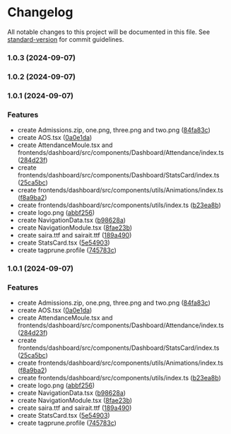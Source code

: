 # Changelog

All notable changes to this project will be documented in this file. See [standard-version](https://github.com/conventional-changelog/standard-version) for commit guidelines.

### 1.0.3 (2024-09-07)

### 1.0.2 (2024-09-07)

### 1.0.1 (2024-09-07)


### Features

* create Admissions.zip, one.png, three.png and two.png ([84fa83c](https://github.com/arimmadev/microse/commit/84fa83cf91bf34f06bfb5a974a97280f383a9a59))
* create AOS.tsx ([0a0e1da](https://github.com/arimmadev/microse/commit/0a0e1da50471092967459333a89c99ea458fd967))
* create AttendanceMoule.tsx and frontends/dashboard/src/components/Dashboard/Attendance/index.ts ([284d23f](https://github.com/arimmadev/microse/commit/284d23fd78315badd8dcb638e75d40108ea89a99))
* create frontends/dashboard/src/components/Dashboard/StatsCard/index.ts ([25ca5bc](https://github.com/arimmadev/microse/commit/25ca5bcadf88a3d839dd712be8e759d0276a8fb9))
* create frontends/dashboard/src/components/utils/Animations/index.ts ([f8a9ba2](https://github.com/arimmadev/microse/commit/f8a9ba2a81062fee59d802b0648ce3bdfbb5f652))
* create frontends/dashboard/src/components/utils/index.ts ([b23ea8b](https://github.com/arimmadev/microse/commit/b23ea8b6bbd1d233e3a15cec142d6f36f7583f56))
* create logo.png ([abbf256](https://github.com/arimmadev/microse/commit/abbf25614f6fa5f7a88df628b1fe03a2775e09d3))
* create NavigationData.tsx ([b98628a](https://github.com/arimmadev/microse/commit/b98628adfbada3ab0fb43ce3494dae1123a12184))
* create NavigationModule.tsx ([8fae23b](https://github.com/arimmadev/microse/commit/8fae23bba2bc8772830a23bf2ff25f080ab6f06a))
* create saira.ttf and sairait.ttf ([189a490](https://github.com/arimmadev/microse/commit/189a490483eb4eeb9149bca58aac72ee9a492a44))
* create StatsCard.tsx ([5e54903](https://github.com/arimmadev/microse/commit/5e54903a91a8543de0e2d49b565c07bd3a5aecfb))
* create tagprune.profile ([745783c](https://github.com/arimmadev/microse/commit/745783c8d5768ac53e1fd2165a6b7d9035b17cae))

### 1.0.1 (2024-09-07)


### Features

* create Admissions.zip, one.png, three.png and two.png ([84fa83c](https://github.com/arimmadev/microse/commit/84fa83cf91bf34f06bfb5a974a97280f383a9a59))
* create AOS.tsx ([0a0e1da](https://github.com/arimmadev/microse/commit/0a0e1da50471092967459333a89c99ea458fd967))
* create AttendanceMoule.tsx and frontends/dashboard/src/components/Dashboard/Attendance/index.ts ([284d23f](https://github.com/arimmadev/microse/commit/284d23fd78315badd8dcb638e75d40108ea89a99))
* create frontends/dashboard/src/components/Dashboard/StatsCard/index.ts ([25ca5bc](https://github.com/arimmadev/microse/commit/25ca5bcadf88a3d839dd712be8e759d0276a8fb9))
* create frontends/dashboard/src/components/utils/Animations/index.ts ([f8a9ba2](https://github.com/arimmadev/microse/commit/f8a9ba2a81062fee59d802b0648ce3bdfbb5f652))
* create frontends/dashboard/src/components/utils/index.ts ([b23ea8b](https://github.com/arimmadev/microse/commit/b23ea8b6bbd1d233e3a15cec142d6f36f7583f56))
* create logo.png ([abbf256](https://github.com/arimmadev/microse/commit/abbf25614f6fa5f7a88df628b1fe03a2775e09d3))
* create NavigationData.tsx ([b98628a](https://github.com/arimmadev/microse/commit/b98628adfbada3ab0fb43ce3494dae1123a12184))
* create NavigationModule.tsx ([8fae23b](https://github.com/arimmadev/microse/commit/8fae23bba2bc8772830a23bf2ff25f080ab6f06a))
* create saira.ttf and sairait.ttf ([189a490](https://github.com/arimmadev/microse/commit/189a490483eb4eeb9149bca58aac72ee9a492a44))
* create StatsCard.tsx ([5e54903](https://github.com/arimmadev/microse/commit/5e54903a91a8543de0e2d49b565c07bd3a5aecfb))
* create tagprune.profile ([745783c](https://github.com/arimmadev/microse/commit/745783c8d5768ac53e1fd2165a6b7d9035b17cae))

